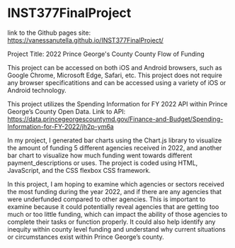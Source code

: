 # INST377FinalProject
link to the Github pages site: https://vanessanutella.github.io/INST377FinalProject/ 

Project Title: 2022 Prince George's County County Flow of Funding

This project can be accessed on both iOS and Android browsers, such as Google Chrome, Microsoft Edge, Safari, etc. This project does not require any browser specificatitions and can be accessed using a variety of iOS or Android technology.

This project utilizes the Spending Information for FY 2022 API within Prince George’s County Open Data. Link to API: https://data.princegeorgescountymd.gov/Finance-and-Budget/Spending-Information-for-FY-2022/jh2p-ym6a 

In my project, I generated bar charts using the Chart.js library to visualize the amount of funding 5 different agencies received in 2022, and another bar chart to visualize how much funding went towards different payment_descriptions or uses. The project is coded using HTML, JavaScript, and the CSS flexbox CSS framework.

In this project, I am hoping to examine which agencies or sectors received the most funding during the year 2022, and if there are any agencies that were underfunded compared to other agencies. This is important to examine because it could potentially reveal agencies that are getting too much or too little funding, which can impact the ability of those agencies to complete their tasks or function properly. It could also help identify any inequity within county level funding and understand why current situations or circumstances exist within Prince George’s county.
